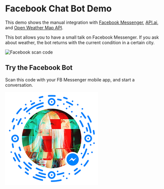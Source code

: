# Facebook Chat Bot Demo

This demo shows the manual integration with [Facebook Messenger](https://developers.facebook.com/),
[API.ai](https://console.api.ai), and [Open Weather Map API](http://openweathermap.org/).

This bot allows you to have a small talk on Facebook Messenger.
If you ask about weather, the bot returns with the current condition in a certain city.

![Facebook scan code](https://github.com/girliemac/fb-apiai-bot-demo/blob/master/public/images/fb-bot.gif)

## Try the Facebook Bot

Scan this code with your FB Messenger mobile app, and start a conversation.

![Facebook scan code](https://github.com/girliemac/fb-apiai-bot-demo/blob/master/public/images/messenger-scan-code.png)
